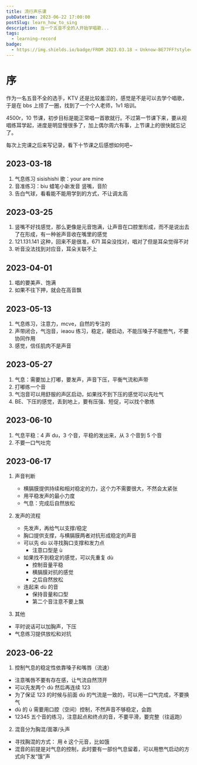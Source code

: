 ```yaml
---
title: 流行声乐课
pubDatetime: 2023-06-22 17:00:00
postSlug: learn_how_to_sing
description: 当一个五音不全的人开始学唱歌...
tags:
  - learning-record
badge:
  - https://img.shields.io/badge/FROM 2023.03.18 → Unknow-BE77FF?style=flat-square&logo=
---
```


# 序

作为一名五音不全的选手，KTV 还是比较羞涩的，感觉是不是可以去学个唱歌，于是在 bbs 上捞了一圈，找到了一个个人老师，1v1 培训。

4500r，10 节课，初步目标是能正常唱一首歌就行。不过第一节课下来，要从视唱练耳学起，进度是明显慢很多了，加上偶尔周六有事，上节课上的很快就忘记了。

每次上完课之后来写记录，看下十节课之后感想如何吧~

## 2023-03-18

1. 气息练习 sisishishi 歌：your are mine
2. 音准练习：biu 蜡笔小新发音 竖嘴，音阶
3. 告白气球，看看能不能用学到的方式，不让调太高

## 2023-03-25

1. 竖嘴不好找感觉，那么更像是元音饱满，让声音在口腔里形成，而不是说出去了在形成，有一种爸声音收在嘴里的感觉
2. 121.131.141 这种，回来不是很准，671 耳朵没找对，唱对了但是耳朵觉得不对
3. 听音没法找到对应音，耳朵关联不上

## 2023-04-01

1. 唱的要美声、饱满
2. 如果不往下押，就会在高音飘

## 2023-05-13

1. 气息练习，注意力，mcve，自然的专注的
2. 声带闭合，气泡音，ieaou 练习，稳定，硬启动，不能压嗓子不能憋气，不要协同作用
3. 感觉，信任肌肉不是声音

## 2023-05-27

1. 气息：需要加上打嘟，要发声，声音下压，平衡气流和声带
2. 打嘟练一个音
3. 气泡音可以用舒服的声区启动，如果找不到下压的感觉可以先吐气
4. BE、下压的感觉，丢到地上，要有压强、短促，可以找个歌练

## 2023-06-10

1. 气息平稳：4 声 du，3 个音，平稳的发出来，从 3 个音到 5 个音
2. 不要一口气吐完

## 2023-06-17

1. 声音判断

   - 横膈膜提供持续和相对稳定的力，这个力不需要很大，不然会太紧张
   - 用平稳发声的最小力度
   - 气息：完成后自然放松

2. 发声的流程
   - 先发声，再给气以支撑/稳定
   - 胸口提供支撑，与横膈膜两者对抗形成稳定的声音
   - 可以先 dù 以寻找胸口支撑和发力点
     - 注意口型是 ù
   - 如果找不到稳定的感觉，可以先重复 dù
     - 控制音量平稳
     - 横膈膜对抗的感觉
     - 之后自然放松
   - 连起来 dù 的音
     - 保持音量和口型
     - 第二个音注意不要上飘
3. 其他

- 平时说话可以加胸声，下压
- 气息练习提供放松和对抗

## 2023-06-22

1. 控制气息的稳定性依靠嗓子和嘴唇（流速）

- 注意嘴唇不要有存在感，让气流自然顶开
- 可以先发两个 dù 然后再连续 123
- 为了保证 123 的时候与前面 dù 的气流是一致的，可以用一口气完成，不要换气
- dù 的 ù 需要用口腔（空间）控制，不然声音不够稳定，会跑
- 12345 五个音的练习，注意起点和终点的音，不要平滑，要完整（往返跑）

2. 混音分为胸混/面罩/头声

- 寻找胸混的方式： 用 è 这个元音，比如饿
- 混音的前提是对气息的控制，此时要有一部份气息留着，可以用憋气启动的方式向下发“饿”声
